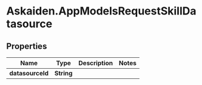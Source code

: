 # Askaiden.AppModelsRequestSkillDatasource

## Properties
Name | Type | Description | Notes
------------ | ------------- | ------------- | -------------
**datasourceId** | **String** |  | 
